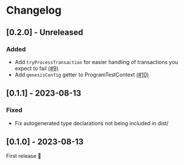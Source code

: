 # Changelog

## [0.2.0] - Unreleased

### Added

- Add `tryProcessTransaction` for easier handling of transactions you expect to fail [(#9)](https://github.com/kevinheavey/solana-bankrun/pull/9)
- Add `genesisConfig` getter to ProgramTestContext [(#10)](https://github.com/kevinheavey/solana-bankrun/pull/10)

## [0.1.1] - 2023-08-13

### Fixed

- Fix autogenerated type declarations not being included in dist/

## [0.1.0] - 2023-08-13

First release 🚀
